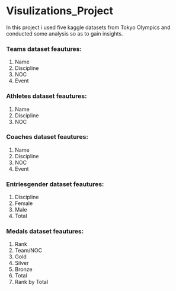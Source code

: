 # Visulizations_Project

In this project i used five kaggle datasets from Tokyo Olympics and conducted some analysis so as to gain insights.

### Teams dataset feautures:
1) Name
2) Discipline
3) NOC
4) Event 
### Athletes dataset feautures:
1) Name
2) Discipline
3) NOC
### Coaches dataset feautures:
1) Name
2) Discipline
3) NOC
4) Event 
### Entriesgender dataset feautures:
1) Discipline
2) Female
3) Male
4) Total
### Medals dataset feautures:
1) Rank
2) Team/NOC
3) Gold
4) Silver
5) Bronze
6) Total
7) Rank by Total
